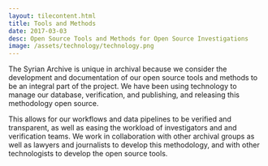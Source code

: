 ```yaml
---
layout: tilecontent.html
title: Tools and Methods
date: 2017-03-03
desc: Open Source Tools and Methods for Open Source Investigations
image: /assets/technology/technology.png
---
```


The Syrian Archive is unique in archival because we consider the development and documentation of our open source tools and methods to be an integral part of the project. We have been using technology to manage our database, verification, and publishing, and releasing this methodology open source.

This allows for our workflows and data pipelines to be verified and transparent, as well as easing the workload of investigators and and verification teams.
We work in collaboration with other archival groups as well as lawyers and journalists to develop this methodology, and with other technologists to develop the open source tools.
